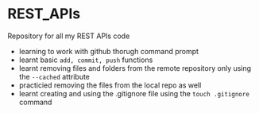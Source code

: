 # REST_APIs
Repository for all my REST APIs code

-   learning to work with github thorugh command prompt
-   learnt basic `add, commit, push` functions
-   learnt removing files and folders from the remote repository only using the `--cached` attribute
-   practicied removing the files from the local repo as well
-   learnt creating and using the .gitignore file using the `touch .gitignore` command